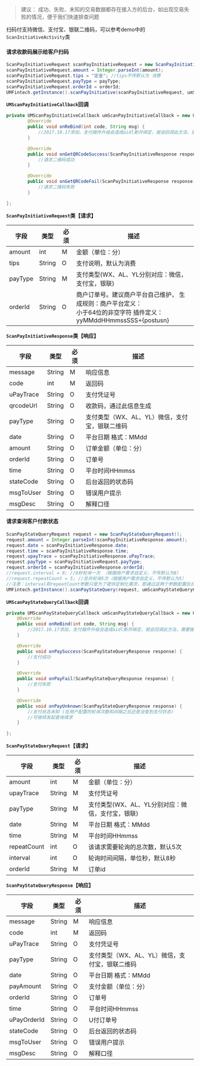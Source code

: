 > 建议： 成功、失败、未知的交易数据都存在接入方的后台，如出现交易失败的情况，便于我们快速排查问题

扫码付支持微信、支付宝、银联二维码，可以参考demo中的`ScanInitiativeActivity`类

#### 请求收款码展示给客户扫码

```java
ScanPayInitiativeRequest scanPayInitiativeRequest = new ScanPayInitiativeRequest();
scanPayInitiativeRequest.amount = Integer.parseInt(amount);
scanPayInitiativeRequest.tips = "定金"; //tips不传默认为 消费
scanPayInitiativeRequest.payType = payType;
scanPayInitiativeRequest.orderId = orderId;
UMFintech.getInstance().scanPayInitiative(scanPayInitiativeRequest, umScanPayInitiativeCallback);
```

**`UMScanPayInitiativeCallback`回调**

```java
private UMScanPayInitiativeCallback umScanPayInitiativeCallback = new UMScanPayInitiativeCallback() {
        @Override
        public void onReBind(int code, String msg) {
            //2017.10.17添加，支付插件升级会造成aidl断开绑定，就会回调此方法，需要接入方按照demo重新绑定即可
        }

        @Override
        public void onGetQRCodeSuccess(ScanPayInitiativeResponse response) {
            //请求二维码成功
        }

        @Override
        public void onGetQRCodeFail(ScanPayInitiativeResponse response) {
            //请求二维码失败
        }

};

```

**`ScanPayInitiativeRequest`类【请求】**

| 字段    | 类型   | 必须 | 描述                                                         |
| ------- | ------ | ---- | ------------------------------------------------------------ |
| amount  | int    | M    | 金额（单位：分）                                             |
| tips    | String | O    | 支付说明，默认为消费                                         |
| payType | String | M    | 支付类型(WX、AL、YL分别对应：微信，支付宝，银联)             |
| orderId | String | O    | 商户订单号。建议商户平台自己维护，  生成规则：商户平台定义：<br/>小于64位的非空字符  插件定义：yyMMddHHmmssSSS+{postusn} |

**`ScanPayInitiativeResponse`类【响应】**

| 字段      | 类型   | 必须 | 描述                                           |
| --------- | ------ | ---- | ---------------------------------------------- |
| message   | String | M    | 响应信息                                       |
| code      | int    | M    | 返回码                                         |
| uPayTrace | String | O    | 支付凭证号                                     |
| qrcodeUrl | String | O    | 收款码，通过此信息生成                         |
| payType   | String | O    | 支付类型（WX、AL、YL）微信，支付宝，银联二维码 |
| date      | String | O    | 平台日期  格式：MMdd                           |
| amount    | String | O    | 订单金额（单位：分）                           |
| orderId   | String | O    | 订单号                                         |
| time      | String | O    | 平台时间HHmmss                                 |
| stateCode | String | O    | 后台返回的状态码                               |
| msgToUser | String | O    | 错误用户提示                                   |
| msgDesc   | String | O    | 解释口径                                       |



#### 请求查询客户付款状态

```java
ScanPayStateQueryRequest request = new ScanPayStateQueryRequest();
request.amount = Integer.parseInt(scanPayInitiativeResponse.amount);
request.date = scanPayInitiativeResponse.date;
request.time = scanPayInitiativeResponse.time;
request.upayTrace = scanPayInitiativeResponse.uPayTrace;
request.payType = scanPayInitiativeRequest.payType;
request.orderId = scanPayInitiativeResponse.orderId;
//request.interval = 8; //8秒轮询一次 （根据用户需求自定义，不传默认为8）
//request.repeatCount = 5; //总共轮询5次（根据用户需求自定义，不传默认为5）
//注意：interval和repeatCount参数只是为了提供定制化需求，即通过这两个参数配置后台轮询次数和间隔，可以配置 repeatCount = 1（即该请求只轮询查询一次）， 如果回调走 onPayUnknown方法，接入方可以再次调用查询支付状态，以防止出现后台长时间轮询请求，而Activity已经处于销毁状态的情况
UMFintech.getInstance().scanPayStateQuery(request, umScanPayStateQueryCallback);
```

**`UMScanPayStateQueryCallback`回调**

```java
private UMScanPayStateQueryCallback umScanPayStateQueryCallback = new UMScanPayStateQueryCallback() {
    @Override
    public void onReBind(int code, String msg) {
	    //2017.10.17添加，支付插件升级会造成aidl断开绑定，就会回调此方法，需要接入方按照demo重新绑定即可
    }

    @Override
    public void onPaySuccess(ScanPayStateQueryResponse response) {
        //支付成功
    }

    @Override
    public void onPayFail(ScanPayStateQueryResponse response) {
        //支付失败
    }

    @Override
    public void onPayUnknown(ScanPayStateQueryResponse response) {
        //支付状态未知 (在用户配置的轮询次数和间隔之后还是没查到支付状态)
		//可继续发起查询请求
    }

};
```

**`ScanPayStateQueryRequest`【请求】**

| 字段        | 类型   | 必须 | 描述                                             |
| ----------- | ------ | ---- | ------------------------------------------------ |
| amount      | int    | M    | 金额（单位：分）                                 |
| upayTrace   | String | M    | 支付凭证号                                       |
| payType     | String | M    | 支付类型(WX、AL、YL分别对应：微信，支付宝，银联) |
| date        | String | M    | 平台日期  格式：MMdd                             |
| time        | String | M    | 平台时间HHmmss                                   |
| repeatCount | int    | O    | 该请求需要轮询的总次数，默认5次                  |
| interval    | int    | O    | 轮询时间间隔，单位秒，默认8秒                    |
| orderId     | String | M    | 订单id                                           |

**`ScanPayStateQueryResponse`【响应】**

| 字段        | 类型   | 必须 | 描述                                           |
| ----------- | ------ | ---- | ---------------------------------------------- |
| message     | String | M    | 响应信息                                       |
| code        | int    | M    | 返回码                                         |
| uPayTrace   | String | O    | 支付凭证号                                     |
| payType     | String | O    | 支付类型（WX、AL、YL）微信，支付宝，银联二维码 |
| date        | String | O    | 平台日期  格式：MMdd                           |
| payAmount   | String | O    | 支付金额（单位：分）                           |
| orderId     | String | O    | 订单号                                         |
| time        | String | O    | 平台时间HHmmss                                 |
| uPayOrderId | String | O    | U付订单号                                      |
| stateCode   | String | O    | 后台返回的状态码                               |
| msgToUser   | String | O    | 错误用户提示                                   |
| msgDesc     | String | O    | 解释口径                                       |

